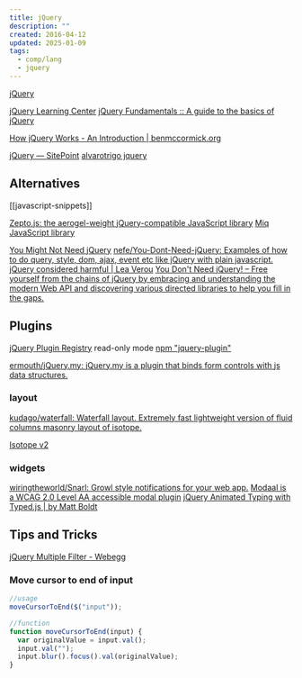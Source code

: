 ```yaml
---
title: jQuery
description: ""
created: 2016-04-12
updated: 2025-01-09
tags:
  - comp/lang
  - jquery
---
```


[jQuery](https://jquery.com/)

[jQuery Learning Center](https://learn.jquery.com/)
[jQuery Fundamentals :: A guide to the basics of jQuery](http://jqfundamentals.com/)

[How jQuery Works - An Introduction | benmccormick.org](https://benmccormick.org/2015/06/08/how-jquery-works-an-introduction)

[jQuery — SitePoint](https://www.sitepoint.com/javascript/jquery/)
[alvarotrigo jquery](http://alvarotrigo.com/blog/category/jquery/)

## Alternatives

[[javascript-snippets]]

[Zepto.js: the aerogel-weight jQuery-compatible JavaScript library](http://zeptojs.com/)
[Miq JavaScript library](http://www.bitstorm.org/javascript/miq/)

[You Might Not Need jQuery](http://youmightnotneedjquery.com/)
[nefe/You-Dont-Need-jQuery: Examples of how to do query, style, dom, ajax, event etc like jQuery with plain javascript.](https://github.com/nefe/You-Dont-Need-jQuery)
[jQuery considered harmful | Lea Verou](http://lea.verou.me/2015/04/jquery-considered-harmful/)
[You Don't Need jQuery! – Free yourself from the chains of jQuery by embracing and understanding the modern Web API and discovering various directed libraries to help you fill in the gaps.](http://blog.garstasio.com/you-dont-need-jquery/)

## Plugins

[jQuery Plugin Registry](http://plugins.jquery.com/) read-only mode
[npm "jquery-plugin"](https://www.npmjs.com/browse/keyword/jquery-plugin)

[ermouth/jQuery.my: jQuery.my is a plugin that binds form controls with js data structures.](https://github.com/ermouth/jQuery.my)

### layout

[kudago/waterfall: Waterfall layout. Extremely fast lightweight version of fluid columns masonry layout of isotope.](https://github.com/kudago/waterfall)

[Isotope v2](https://isotope.metafizzy.co/v2/)

### widgets

[wiringtheworld/Snarl: Growl style notifications for your web app.](https://github.com/wiringtheworld/Snarl)
[Modaal is a WCAG 2.0 Level AA accessible modal plugin](http://humaan.com/modaal/)
[jQuery Animated Typing with Typed.js | by Matt Boldt](http://www.mattboldt.com/demos/typed-js/)

## Tips and Tricks

[jQuery Multiple Filter - Webegg](http://www.webegg.co.uk/jquery-multiple-filter/)

### Move cursor to end of input

```js
//usage
moveCursorToEnd($("input"));

//function
function moveCursorToEnd(input) {
  var originalValue = input.val();
  input.val("");
  input.blur().focus().val(originalValue);
}
```
